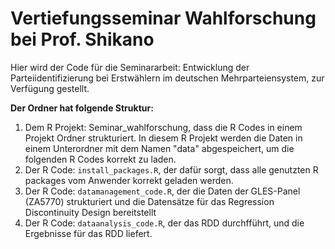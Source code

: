 # Vertiefungsseminar Wahlforschung bei Prof. Shikano

Hier wird der Code für die Seminararbeit: Entwicklung der Parteiidentifizierung bei Erstwählern im deutschen Mehrparteiensystem, zur Verfügung gestellt.

**Der Ordner hat folgende Struktur:**

1. Dem R Projekt: Seminar_wahlforschung, dass die R Codes in einem Projekt Ordner strukturiert. In diesem R Projekt werden die Daten in einem Unterordner mit dem Namen "data" abgespeichert, um die folgenden R Codes korrekt zu laden.
2. Der R Code: `install_packages.R`, der dafür sorgt, dass alle genutzten R packages vom Anwender korrekt geladen werden.
3. Der R Code: `datamanagement_code.R`, der die Daten der GLES-Panel (ZA5770) strukturiert und die Datensätze für das Regression Discontinuity Design bereitstellt
4. Der R Code: `dataanalysis_code.R`, der das RDD durchfführt, und die Ergebnisse für das RDD liefert.


